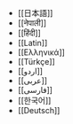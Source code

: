 - [[日本語]]
- [[नेपाली]]
- [[हिंदी]]
- [[Latin]]
- [[Ελληνικά]]
- [[Türkçe]]
- [[اردو]]
- [[عربى]]
- [[فارسی]]
- [[한국어]]
- [[Deutsch]]